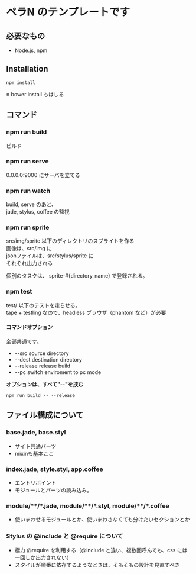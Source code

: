 # ペラN のテンプレートです

## 必要なもの
* Node.js, npm

## Installation

```
npm install
```

※ bower install もはしる

## コマンド

### npm run build

ビルド  

### npm run serve

0.0.0.0:9000 にサーバを立てる

### npm run watch

build, serve のあと、  
jade, stylus, coffee の監視

### npm run sprite

src/img/sprite 以下のディレクトリのスプライトを作る    
画像は、src/img に  
jsonファイルは、src/stylus/sprite に  
それぞれ出力される
    
個別のタスクは、 sprite-#{directory_name} で登録される。

### npm test

test/ 以下のテストを走らせる。  
tape + testling なので、headless ブラウザ（phantom など）が必要

#### コマンドオプション

全部共通です。

* --src source directory
* --dest destination directory
* --release release build
* --pc switch enviroment to pc mode

**オプションは、すべて"--"を挟む**

```
npm run build -- --release
```

## ファイル構成について

### base.jade, base.styl

* サイト共通パーツ
* mixinも基本ここ

### index.jade, style.styl, app.coffee

* エントリポイント  
* モジュールとパーツの読み込み。

### module/\*\*/\*.jade, module/\*\*/\*.styl, module/\*\*/\*.coffee

* 使いまわせるモジュールとか、使いまわさなくても分けたいセクションとか

### Stylus の @include と @require について

* 極力 @require を利用する（@include と違い、複数回呼んでも、css には一回しか出力されない）
* スタイルが順番に依存するようなときは、そもそもの設計を見直すべき
